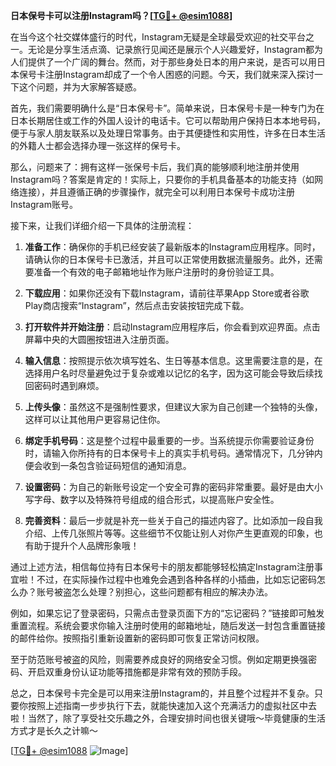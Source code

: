 **日本保号卡可以注册Instagram吗？[[TG💪+ @esim1088](https://t.me/s/esim1088)]**

在当今这个社交媒体盛行的时代，Instagram无疑是全球最受欢迎的社交平台之一。无论是分享生活点滴、记录旅行见闻还是展示个人兴趣爱好，Instagram都为人们提供了一个广阔的舞台。然而，对于那些身处日本的用户来说，是否可以用日本保号卡注册Instagram却成了一个令人困惑的问题。今天，我们就来深入探讨一下这个问题，并为大家解答疑惑。

首先，我们需要明确什么是“日本保号卡”。简单来说，日本保号卡是一种专门为在日本长期居住或工作的外国人设计的电话卡。它可以帮助用户保持日本本地号码，便于与家人朋友联系以及处理日常事务。由于其便捷性和实用性，许多在日本生活的外籍人士都会选择办理一张这样的保号卡。

那么，问题来了：拥有这样一张保号卡后，我们真的能够顺利地注册并使用Instagram吗？答案是肯定的！实际上，只要你的手机具备基本的功能支持（如网络连接），并且遵循正确的步骤操作，就完全可以利用日本保号卡成功注册Instagram账号。

接下来，让我们详细介绍一下具体的注册流程：

1. **准备工作**：确保你的手机已经安装了最新版本的Instagram应用程序。同时，请确认你的日本保号卡已激活，并且可以正常使用数据流量服务。此外，还需要准备一个有效的电子邮箱地址作为账户注册时的身份验证工具。

2. **下载应用**：如果你还没有下载Instagram，请前往苹果App Store或者谷歌Play商店搜索“Instagram”，然后点击安装按钮完成下载。

3. **打开软件并开始注册**：启动Instagram应用程序后，你会看到欢迎界面。点击屏幕中央的大圆圈按钮进入注册页面。

4. **输入信息**：按照提示依次填写姓名、生日等基本信息。这里需要注意的是，在选择用户名时尽量避免过于复杂或难以记忆的名字，因为这可能会导致后续找回密码时遇到麻烦。

5. **上传头像**：虽然这不是强制性要求，但建议大家为自己创建一个独特的头像，这样可以让其他用户更容易记住你。

6. **绑定手机号码**：这是整个过程中最重要的一步。当系统提示你需要验证身份时，请输入你所持有的日本保号卡上的真实手机号码。通常情况下，几分钟内便会收到一条包含验证码短信的通知消息。

7. **设置密码**：为自己的新账号设定一个安全可靠的密码非常重要。最好是由大小写字母、数字以及特殊符号组成的组合形式，以提高账户安全性。

8. **完善资料**：最后一步就是补充一些关于自己的描述内容了。比如添加一段自我介绍、上传几张照片等等。这些细节不仅能让别人对你产生更直观的印象，也有助于提升个人品牌形象哦！

通过上述方法，相信每位持有日本保号卡的朋友都能够轻松搞定Instagram注册事宜啦！不过，在实际操作过程中也难免会遇到各种各样的小插曲，比如忘记密码怎么办？账号被盗怎么处理？别担心，这些问题都有相应的解决办法。

例如，如果忘记了登录密码，只需点击登录页面下方的“忘记密码？”链接即可触发重置流程。系统会要求你输入注册时使用的邮箱地址，随后发送一封包含重置链接的邮件给你。按照指引重新设置新的密码即可恢复正常访问权限。

至于防范账号被盗的风险，则需要养成良好的网络安全习惯。例如定期更换强密码、开启双重身份认证功能等措施都是非常有效的预防手段。

总之，日本保号卡完全是可以用来注册Instagram的，并且整个过程并不复杂。只要你按照上述指南一步步执行下去，就能快速加入这个充满活力的虚拟社区中去啦！当然了，除了享受社交乐趣之外，合理安排时间也很关键哦～毕竟健康的生活方式才是长久之计嘛～

[[TG💪+ @esim1088](https://t.me/s/esim1088) ![Image](https://i.postimg.cc/4NQfJmqS/Snipaste-2025-05-13-00-14-12.png)]